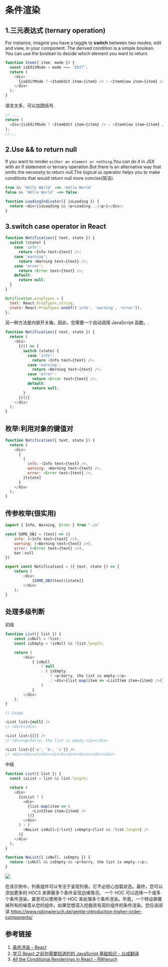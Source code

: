 # 条件渲染

## 1.三元表达式 (ternary operation)

For instance, imagine you have a toggle to **switch** between two modes, edit and view, in your component. The derived condition is a simple boolean. You can use the boolean to decide which element you want to return.

```javascript
function Item({ item, mode }) {
  const isEditMode = mode === 'EDIT';
  return (
    <div>
      {isEditMode ? <ItemEdit item={item} /> : <ItemView item={item} />}
    </div>
  );
}
```

语言太多，可以加圆括号.

```javascript
// ...
return (
  <div>{isEditMode ? <ItemEdit item={item} /> : <ItemView item={item} />}</div>
);
//...
```

## 2.Use && to return null

If you want to render `either an element or nothing`.You can do it in JSX with an if statement or ternary operation.But there is an alternative way that omits the necessity to return null.The logical `&&` operator helps you to make conditions that would return null more concise(简洁).

```javascript
true && 'Hello World' ==> 'Hello World'
false && 'Hello World' ==> false.
```

```javascript
function LoadingIndicator({ isLoading }) {
  return <div>{isLoading && <p>Loading...</p>}</div>;
}
```

## 3.switch case operator in React

```javascript
function Notification({ text, state }) {
  switch (state) {
    case 'info':
      return <Info text={text} />;
    case 'warning':
      return <Warning text={text} />;
    case 'error':
      return <Error text={text} />;
    default:
      return null;
  }
}

Notification.propTypes = {
  text: React.PropTypes.string,
  state: React.PropTypes.oneOf(['info', 'warning', 'error']),
};
```

另一种方法是内嵌开关箱，因此，您需要一个自动调用 JavaScript 函数。.

```javascript
function Notification({ text, state }) {
  return (
    <div>
      {(() => {
        switch (state) {
          case 'info':
            return <Info text={text} />;
          case 'warning':
            return <Warning text={text} />;
          case 'error':
            return <Error text={text} />;
          default:
            return null;
        }
      })()}
    </div>
  );
}
```

## 枚举:利用对象的键值对

```javascript
function Notification({ text, state }) {
  return (
    <div>
      {
        {
          info: <Info text={text} />,
          warning: <Warning text={text} />,
          error: <Error text={text} />,
        }[state]
      }
    </div>
  );
}
```

## 传参枚举(很实用)

```javascript
import { Info, Warning, Error } from "./a"

const SOME_OBJ = (text) => ({
    info: (<Info text={text} />),
    warning: (<Warning text={text} />),
    error: (<Error text={text} />),
    bar：null
})

export const Notification1 = ({ text, state }) => {
    return (
        <div>
            {SOME_OBJ(text)[state]}
        </div>
    );
}
```

## 处理多级判断

初级

```javascript
function List({ list }) {
    const isNull = !list;
    const isEmpty = !isNull && !list.length;

    return (
        <div>
            { isNull
                ? null
                : ( isEmpty
                    ? <p>Sorry, the list is empty.</p>
                    : <div>{list.map(item => <ListItem item={item} />)}</div>
                )
            }
        </div>
    );
}

// Usage

<List list={null} />
// <div></div>

<List list={[]} />
// <div><p>Sorry, the list is empty.</p></div>

<List list={['a', 'b', 'c']} />
// <div><div>a</div><div>b</div><div>c</div><div>
```

中级

```javascript
function List({ list }) {
  const isList = list && list.length;

  return (
    <div>
      {isList ? (
        <div>
          {list.map(item => (
            <ListItem item={item} />
          ))}
        </div>
      ) : (
        <NoList isNull={!list} isEmpty={list && !list.length} />
      )}
    </div>
  );
}

function NoList({ isNull, isEmpty }) {
  return !isNull && isEmpty && <p>Sorry, the list is empty.</p>;
}
```

<img src="https://loremxuetengfei.oss-cn-beijing.aliyuncs.com/Xnip2018-07-28_23-28-05.jpg"  data-action="zoom" style="margin:0 auto;" >

在该示例中，列表组件可以专注于呈现列表。它不必担心加载状态。最终，您可以添加更多的 HOCS 来屏蔽多个条件呈现边缘情况。
一个 HOC 可以选择一个或多个条件渲染。甚至可以使用多个 HOC 来处理多个条件渲染。毕竟，一个特设屏蔽掉所有的噪音从您的组件。如果您想深入挖掘具有高阶组件的条件渲染，您应该阅读
https://www.robinwieruch.de/gentle-introduction-higher-order-components/

## 参考链接

1. [条件渲染 - React](https://react.docschina.org/docs/conditional-rendering.html)
1. [学习 React 之前你需要知道的的 JavaScript 基础知识 - 众成翻译](https://www.zcfy.cc/article/javascript-fundamentals-before-learning-react#)
1. [All the Conditional Renderings in React - RWieruch](https://www.robinwieruch.de/conditional-rendering-react/)
